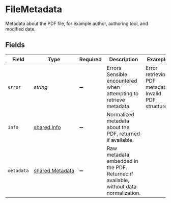# FileMetadata

Metadata about the PDF file, for example author, authoring tool, and modified date.


## Fields

| Field                                                                                | Type                                                                                 | Required                                                                             | Description                                                                          | Example                                                                              |
| ------------------------------------------------------------------------------------ | ------------------------------------------------------------------------------------ | ------------------------------------------------------------------------------------ | ------------------------------------------------------------------------------------ | ------------------------------------------------------------------------------------ |
| `error`                                                                              | *string*                                                                             | :heavy_minus_sign:                                                                   | Errors Sensible encountered when attempting to retrieve metadata                     | Error retrieving PDF metadata: Invalid PDF structure                                 |
| `info`                                                                               | [shared.Info](../../../sdk/models/shared/info.md)                                    | :heavy_minus_sign:                                                                   | Normalized metadata about the PDF, returned if available.                            |                                                                                      |
| `metadata`                                                                           | [shared.Metadata](../../../sdk/models/shared/metadata.md)                            | :heavy_minus_sign:                                                                   | Raw metadata embedded in the PDF. Returned if available, without data normalization. |                                                                                      |